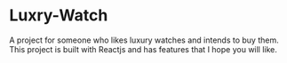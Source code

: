 # Luxry-Watch
A project for someone who likes luxury watches and intends to buy them. This project is built with Reactjs and has features that I hope you will like.
